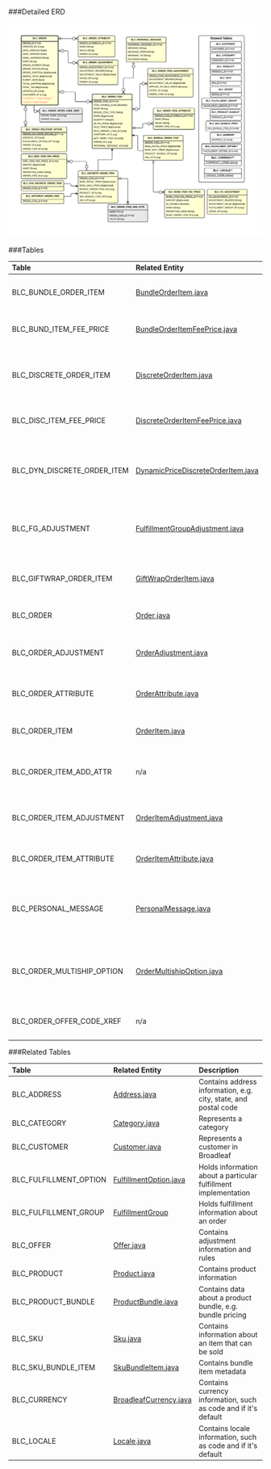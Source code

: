 ###Detailed ERD

[![Order Detail](images/dataModel/OrderDetailedERD.png)](images/dataModel/OrderDetailedERD.png)

###Tables

| Table                      | Related Entity | Description                                         |
|:---------------------------|:----------|:----------------------------------------------------|
|BLC_BUNDLE_ORDER_ITEM       | [BundleOrderItem.java](http://javadoc.broadleafcommerce.org/current/framework/org/broadleafcommerce/core/order/domain/BundleOrderItem.html)      | Contains a group of discrete order items   |
|BLC_BUND_ITEM_FEE_PRICE     | [BundleOrderItemFeePrice.java](http://javadoc.broadleafcommerce.org/current/framework/org/broadleafcommerce/core/order/domain/BundleOrderItemFeePrice.html)      | Contains fee information for a bundle order item  |
|BLC_DISCRETE_ORDER_ITEM     | [DiscreteOrderItem.java](http://javadoc.broadleafcommerce.org/current/framework/org/broadleafcommerce/core/order/domain/DiscreteOrderItem.html)      | Contains product, sku, and pricing information for an item on an order  |
|BLC_DISC_ITEM_FEE_PRICE     | [DiscreteOrderItemFeePrice.java](http://javadoc.broadleafcommerce.org/current/framework/org/broadleafcommerce/core/order/domain/DiscreteOrderItemFeePrice.html)      | Contains fee information for a discrete order item  |
|BLC_DYN_DISCRETE_ORDER_ITEM | [DynamicPriceDiscreteOrderItem.java](http://javadoc.broadleafcommerce.org/current/framework/org/broadleafcommerce/core/order/domain/DynamicPriceDiscreteOrderItem.html)      | Contains discrete order item information that is dynamically priced  |
|BLC_FG_ADJUSTMENT           | [FulfillmentGroupAdjustment.java](http://javadoc.broadleafcommerce.org/current/framework/org/broadleafcommerce/core/offer/domain/FulfillmentGroupAdjustment.html)      | Contains offer information and amount applied to a fulfillment group  |
|BLC_GIFTWRAP_ORDER_ITEM     | [GiftWrapOrderItem.java](http://javadoc.broadleafcommerce.org/current/framework/org/broadleafcommerce/core/order/domain/GiftWrapOrderItem.html)      | Declares which discrete order items are gift-wrapped  |
|BLC_ORDER                   | [Order.java](http://javadoc.broadleafcommerce.org/current/framework/org/broadleafcommerce/core/order/domain/Order.html)      | Represents an order in Broadleaf  |
|BLC_ORDER_ADJUSTMENT        | [OrderAdjustment.java](OrderAdjustment)      | Contains offer information and amount applied to an order  |
|BLC_ORDER_ATTRIBUTE         | [OrderAttribute.java](http://javadoc.broadleafcommerce.org/current/framework/org/broadleafcommerce/core/order/domain/OrderAttribute.html)      | Contains arbitrary data about an order  |
|BLC_ORDER_ITEM              | [OrderItem.java](http://javadoc.broadleafcommerce.org/current/framework/org/broadleafcommerce/core/order/domain/OrderItem.html)      | An abstract representation of an item on an order  |
|BLC_ORDER_ITEM_ADD_ATTR     | n/a      | Contains arbitrary data about a discrete order item  |
|BLC_ORDER_ITEM_ADJUSTMENT   | [OrderItemAdjustment.java](http://javadoc.broadleafcommerce.org/current/framework/org/broadleafcommerce/core/offer/domain/OrderItemAdjustment.html)      | Contains offer information and amount applied to an order item  |
|BLC_ORDER_ITEM_ATTRIBUTE    | [OrderItemAttribute.java](http://javadoc.broadleafcommerce.org/current/framework/org/broadleafcommerce/core/order/domain/OrderItemAttribute.html)      | Contains arbitrary data about an order item  |
|BLC_PERSONAL_MESSAGE        | [PersonalMessage.java](http://javadoc.broadleafcommerce.org/current/framework/org/broadleafcommerce/core/order/domain/PersonalMessage.html)      | Contains personal message information (e.g. from, to, message body)   |
|BLC_ORDER_MULTISHIP_OPTION  | [OrderMultishipOption.java](http://javadoc.broadleafcommerce.org/current/framework/org/broadleafcommerce/core/order/domain/OrderMultishipOption.html)      | Represents a given set of options for an OrderItem in an Order in the multiship context  |
|BLC_ORDER_OFFER_CODE_XREF   | n/a      | Cross-reference from orders to offers  |

###Related Tables

| Table                | Related Entity    | Description                                         |
|:---------------------|:--------------|:----------------------------------------------------|
|BLC_ADDRESS           | [Address.java](http://javadoc.broadleafcommerce.org/current/profile/org/broadleafcommerce/profile/core/domain/Address.html)           | Contains address information, e.g. city, state, and postal code  |
|BLC_CATEGORY          | [Category.java](http://javadoc.broadleafcommerce.org/current/framework/org/broadleafcommerce/core/catalog/domain/Category.html)          | Represents a category  |
|BLC_CUSTOMER          | [Customer.java](http://javadoc.broadleafcommerce.org/current/profile/org/broadleafcommerce/profile/core/domain/Customer.html)          | Represents a customer in Broadleaf  |
|BLC_FULFILLMENT_OPTION| [FulfillmentOption.java](http://javadoc.broadleafcommerce.org/current/framework/org/broadleafcommerce/core/order/domain/FulfillmentOption.html)          | Holds information about a particular fulfillment implementation  |
|BLC_FULFILLMENT_GROUP | [FulfillmentGroup](http://javadoc.broadleafcommerce.org/current/framework/org/broadleafcommerce/core/order/domain/FulfillmentGroup.html)          | Holds fulfillment information about an order  |
|BLC_OFFER             | [Offer.java](http://javadoc.broadleafcommerce.org/current/framework/org/broadleafcommerce/core/offer/domain/Offer.html)          | Contains adjustment information and rules  |
|BLC_PRODUCT           | [Product.java](http://javadoc.broadleafcommerce.org/current/framework/org/broadleafcommerce/core/catalog/domain/Product.html)          | Contains product information  |
|BLC_PRODUCT_BUNDLE    | [ProductBundle.java](http://javadoc.broadleafcommerce.org/current/framework/org/broadleafcommerce/core/catalog/domain/ProductBundle.html)          | Contains data about a product bundle, e.g. bundle pricing |
|BLC_SKU               | [Sku.java](http://javadoc.broadleafcommerce.org/current/framework/org/broadleafcommerce/core/catalog/domain/Sku.html)          | Contains information about an item that can be sold  |
|BLC_SKU_BUNDLE_ITEM   | [SkuBundleItem.java](http://javadoc.broadleafcommerce.org/current/framework/org/broadleafcommerce/core/catalog/domain/SkuBundleItem.html)          | Contains bundle item metadata  |
|BLC_CURRENCY                | [BroadleafCurrency.java](http://javadoc.broadleafcommerce.org/current/common/org/broadleafcommerce/common/currency/domain/BroadleafCurrency.html)      | Contains currency information, such as code and if it's default  |
|BLC_LOCALE                  | [Locale.java](http://javadoc.broadleafcommerce.org/current/common/org/broadleafcommerce/common/locale/domain/Locale.html)      | Contains locale information, such as code and if it's default  |
